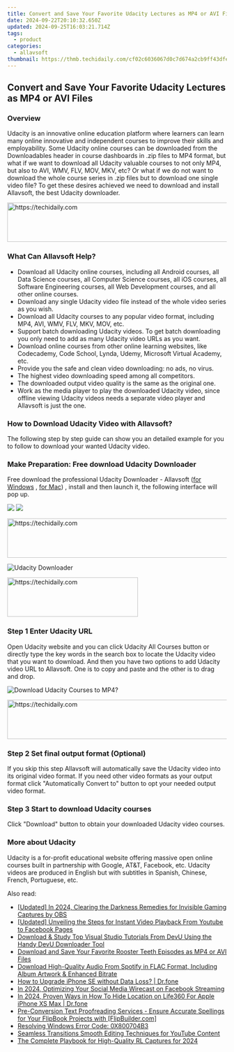 ```yaml
---
title: Convert and Save Your Favorite Udacity Lectures as MP4 or AVI Files
date: 2024-09-22T20:10:32.650Z
updated: 2024-09-25T16:03:21.714Z
tags:
  - product
categories:
  - allavsoft
thumbnail: https://thmb.techidaily.com/cf02c6036067d0c7d674a2cb9ff43dfe3d71cfa78a8c6fc30e65d9ade3cf6a56.jpg
---
```


## Convert and Save Your Favorite Udacity Lectures as MP4 or AVI Files

### Overview

Udacity is an innovative online education platform where learners can learn many online innovative and independent courses to improve their skills and employability. Some Udacity online courses can be downloaded from the Downloadables header in course dashboards in .zip files to MP4 format, but what if we want to download all Udacity valuable courses to not only MP4, but also to AVI, WMV, FLV, MOV, MKV, etc? Or what if we do not want to download the whole course series in .zip files but to download one single video file? To get these desires achieved we need to download and install Allavsoft, the best Udacity downloader.

<!-- affiliate ads begin -->
<a href="https://appsumo.8odi.net/c/5597632/2151872/7443" target="_top" id="2151872">
  <img src="//a.impactradius-go.com/display-ad/7443-2151872" border="0" alt="https://techidaily.com" width="728" height="90"/>
</a>
<img height="0" width="0" src="https://appsumo.8odi.net/i/5597632/2151872/7443" style="position:absolute;visibility:hidden;" border="0" />
<!-- affiliate ads end -->

### What Can Allavsoft Help?

* Download all Udacity online courses, including all Android courses, all Data Science courses, all Computer Science courses, all iOS courses, all Software Engineering courses, all Web Development courses, and all other online courses.
* Download any single Udacity video file instead of the whole video series as you wish.
* Download all Udacity courses to any popular video format, including MP4, AVI, WMV, FLV, MKV, MOV, etc.
* Support batch downloading Udacity videos. To get batch downloading you only need to add as many Udacity video URLs as you want.
* Download online courses from other online learning websites, like Codecademy, Code School, Lynda, Udemy, Microsoft Virtual Academy, etc.
* Provide you the safe and clean video downloading: no ads, no virus.
* The highest video downloading speed among all competitors.
* The downloaded output video quality is the same as the original one.
* Work as the media player to play the downloaded Udacity video, since offline viewing Udacity videos needs a separate video player and Allavsoft is just the one.

### How to Download Udacity Video with Allavsoft?

The following step by step guide can show you an detailed example for you to follow to download your wanted Udacity video.

### Make Preparation: Free download Udacity Downloader

Free download the professional Udacity Downloader - Allavsoft ([for Windows](https://tools.techidaily.com/allavsoft/products/) , [for Mac](https://tools.techidaily.com/allavsoft/products/)) , install and then launch it, the following interface will pop up.

[![](https://www.allavsoft.com/how-to/../images/how-to/free-download-win.jpg)](https://tools.techidaily.com/allavsoft/products/) [![](https://www.allavsoft.com/how-to/../images/how-to/free-download-mac.jpg)](https://tools.techidaily.com/allavsoft/products/)

<!-- affiliate ads begin -->
<a href="https://appsumo.8odi.net/c/5597632/2144282/7443" target="_top" id="2144282">
  <img src="//a.impactradius-go.com/display-ad/7443-2144282" border="0" alt="https://techidaily.com" width="728" height="90"/>
</a>
<img height="0" width="0" src="https://appsumo.8odi.net/i/5597632/2144282/7443" style="position:absolute;visibility:hidden;" border="0" />
<!-- affiliate ads end -->

![Udacity Downloader](https://www.allavsoft.com/how-to/../images/allavsoft/screen-shot-600.jpg)

<!-- affiliate ads begin -->
<a href="https://aligracehair.sjv.io/c/5597632/1880972/19272" target="_top" id="1880972">
  <img src="//a.impactradius-go.com/display-ad/19272-1880972" border="0" alt="https://techidaily.com" width="300" height="90"/>
</a>
<img height="0" width="0" src="https://aligracehair.sjv.io/i/5597632/1880972/19272" style="position:absolute;visibility:hidden;" border="0" />
<!-- affiliate ads end -->

### Step 1 Enter Udacity URL

Open Udacity website and you can click Udacity All Courses button or directly type the key words in the search box to locate the Udacity video that you want to download. And then you have two options to add Udacity video URL to Allavsoft. One is to copy and paste and the other is to drag and drop.

![Download Udacity Courses to MP4?](https://www.allavsoft.com/how-to/../images/how-to/download-rtmp-video/download-rtmp-video.jpg)

<!-- affiliate ads begin -->
<a href="https://appsumo.8odi.net/c/5597632/2094414/7443" target="_top" id="2094414">
  <img src="//a.impactradius-go.com/display-ad/7443-2094414" border="0" alt="https://techidaily.com" width="728" height="90"/>
</a>
<img height="0" width="0" src="https://appsumo.8odi.net/i/5597632/2094414/7443" style="position:absolute;visibility:hidden;" border="0" />
<!-- affiliate ads end -->

### Step 2 Set final output format (Optional)

If you skip this step Allavsoft will automatically save the Udacity video into its original video format. If you need other video formats as your output format click "Automatically Convert to" button to opt your needed output video format.

### Step 3 Start to download Udacity courses

Click "Download" button to obtain your downloaded Udacity video courses.

### More about Udacity

Udacity is a for-profit educational website offering massive open online courses built in partnership with Google, AT&T, Facebook, etc. Udacity videos are produced in English but with subtitles in Spanish, Chinese, French, Portuguese, etc.

<ins class="adsbygoogle"
     style="display:block"
     data-ad-format="autorelaxed"
     data-ad-client="ca-pub-7571918770474297"
     data-ad-slot="1223367746"></ins>

<ins class="adsbygoogle"
     style="display:block"
     data-ad-client="ca-pub-7571918770474297"
     data-ad-slot="8358498916"
     data-ad-format="auto"
     data-full-width-responsive="true"></ins>

<span class="atpl-alsoreadstyle">Also read:</span>
<div><ul>
<li><a href="https://screen-video-capture.techidaily.com/updated-in-2024-clearing-the-darkness-remedies-for-invisible-gaming-captures-by-obs/"><u>[Updated] In 2024, Clearing the Darkness Remedies for Invisible Gaming Captures by OBS</u></a></li>
<li><a href="https://facebook-video-recording.techidaily.com/updated-unveiling-the-steps-for-instant-video-playback-from-youtube-to-facebook-pages/"><u>[Updated] Unveiling the Steps for Instant Video Playback From Youtube to Facebook Pages</u></a></li>
<li><a href="https://fox-triigers.techidaily.com/download-and-study-top-visual-studio-tutorials-from-devu-using-the-handy-devu-downloader-tool/"><u>Download & Study Top Visual Studio Tutorials From DevU Using the Handy DevU Downloader Tool</u></a></li>
<li><a href="https://fox-triigers.techidaily.com/download-and-save-your-favorite-rooster-teeth-episodes-as-mp4-or-avi-files/"><u>Download and Save Your Favorite Rooster Teeth Episodes as MP4 or AVI Files</u></a></li>
<li><a href="https://fox-triigers.techidaily.com/download-high-quality-audio-from-spotify-in-flac-format-including-album-artwork-and-enhanced-bitrate/"><u>Download High-Quality Audio From Spotify in FLAC Format, Including Album Artwork & Enhanced Bitrate</u></a></li>
<li><a href="https://review-topics.techidaily.com/how-to-upgrade-iphone-se-without-data-loss-drfone-by-drfone-ios-system-repair-ios-system-repair/"><u>How to Upgrade iPhone SE without Data Loss? | Dr.fone</u></a></li>
<li><a href="https://facebook-video-files.techidaily.com/in-2024-optimizing-your-social-media-wirecast-on-facebook-streaming/"><u>In 2024, Optimizing Your Social Media Wirecast on Facebook Streaming</u></a></li>
<li><a href="https://location-social.techidaily.com/in-2024-proven-ways-in-how-to-hide-location-on-life360-for-apple-iphone-xs-max-drfone-by-drfone-virtual-ios/"><u>In 2024, Proven Ways in How To Hide Location on Life360 For Apple iPhone XS Max | Dr.fone</u></a></li>
<li><a href="https://fox-triigers.techidaily.com/pre-conversion-text-proofreading-services-ensure-accurate-spellings-for-your-flipbook-projects-with-flipbuildercom/"><u>Pre-Conversion Text Proofreading Services - Ensure Accurate Spellings for Your FlipBook Projects with [FlipBuilder.com]</u></a></li>
<li><a href="https://win11-tips.techidaily.com/resolving-windows-error-code-0x800704b3/"><u>Resolving Windows Error Code: 0X800704B3</u></a></li>
<li><a href="https://youtube-tips.techidaily.com/ess-transitions-smooth-editing-techniques-for-youtube-content/"><u>Seamless Transitions Smooth Editing Techniques for YouTube Content</u></a></li>
<li><a href="https://visual-screen-recording.techidaily.com/the-complete-playbook-for-high-quality-rl-captures-for-2024/"><u>The Complete Playbook for High-Quality RL Captures for 2024</u></a></li>
</ul></div>

